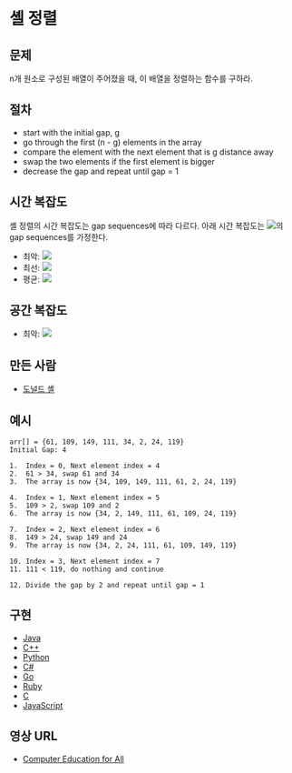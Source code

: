 # 셸 정렬

## 문제

n개 원소로 구성된 배열이 주어졌을 때, 이 배열을 정렬하는 함수를 구하라.

## 절차

- start with the initial gap, g
- go through the first (n - g) elements in the array
- compare the element with the next element that is g distance away
- swap the two elements if the first element is bigger
- decrease the gap and repeat until gap = 1

## 시간 복잡도

셸 정렬의 시간 복잡도는 gap sequences에 따라 다르다. 아래 시간 복잡도는 <img src="https://render.githubusercontent.com/render/math?math=(\frac{n}{2})^k">의 gap sequences를 가정한다.

- 최악: <img src="https://render.githubusercontent.com/render/math?math=O(n^2)">
- 최선: <img src="https://render.githubusercontent.com/render/math?math=O(n)">
- 평균: <img src="https://render.githubusercontent.com/render/math?math=O(n^2)">

## 공간 복잡도

- 최악: <img src="https://render.githubusercontent.com/render/math?math=O(1)">

## 만든 사람

- [도널드 셸](https://en.wikipedia.org/wiki/Donald_Shell)

## 예시

```
arr[] = {61, 109, 149, 111, 34, 2, 24, 119}
Initial Gap: 4

1.  Index = 0, Next element index = 4
2.  61 > 34, swap 61 and 34
3.  The array is now {34, 109, 149, 111, 61, 2, 24, 119}

4.  Index = 1, Next element index = 5
5.  109 > 2, swap 109 and 2
6.  The array is now {34, 2, 149, 111, 61, 109, 24, 119}

7.  Index = 2, Next element index = 6
8.  149 > 24, swap 149 and 24
9.  The array is now {34, 2, 24, 111, 61, 109, 149, 119}

10. Index = 3, Next element index = 7
11. 111 < 119, do nothing and continue

12. Divide the gap by 2 and repeat until gap = 1
```

## 구현

- [Java](https://github.com/CloudArmor/Java/blob/master/Sorts/ShellSort.java)
- [C++](https://github.com/CloudArmor/C-Plus-Plus/blob/master/Sorting/Shell%20Sort.cpp)
- [Python](https://github.com/CloudArmor/PyAlgorithms/blob/master/sorts/shell_sort.py)
- [C#](https://github.com/CloudArmor/C-Sharp/blob/master/Algorithms/Sorters/Comparison/ShellSorter.cs)
- [Go](https://github.com/CloudArmor/Go/blob/master/sort/shellsort.go)
- [Ruby](https://github.com/CloudArmor/Ruby/blob/master/Sorting/shell_sort.rb)
- [C](https://github.com/CloudArmor/C/blob/master/sorting/shellSort.c)
- [JavaScript](https://github.com/CloudArmor/JavaScript/blob/master/Sorts/ShellSort.js)

## 영상 URL

- [Computer Education for All](https://www.youtube.com/watch?v=H8NiFkGu2PY)
